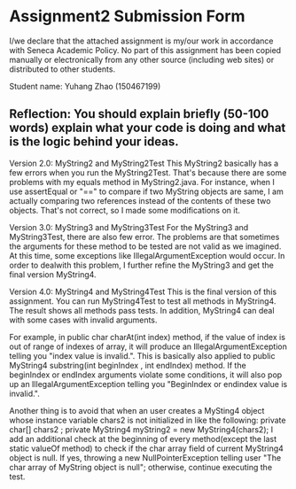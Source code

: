 Assignment2 Submission Form
==========================================================================
I/we declare that the attached assignment is my/our work in accordance with
Seneca Academic Policy. No part of this assignment has been copied manually or
electronically from any other source (including web sites) or distributed to other
students.
 
Student name: Yuhang Zhao (150467199)
		 	   


Reflection: You should explain briefly (50-100 words) explain what your code is doing and what is the logic behind your ideas.
----------------------------------------------------------------------------------------------------------------------------
Version 2.0: MyString2 and MyString2Test
This MyString2 basically has a few errors when you run the MyString2Test. That's because there are some problems with my equals method 
in MyString2.java. For instance, when I use assertEqual or "==" to compare if two MyString objects are same, I am actually comparing two
references instead of the contents of these two objects. That's not correct, so I made some modifications on it.


Version 3.0: MyString3 and MyString3Test
For the MyString3 and MyString3Test, there are also few error. The problems are that sometimes the arguments for these method to be tested 
are not valid as we imagined. At this time, some exceptions like IllegalArgumentException would occur. In order to dealwith this problem, 
I further refine the MyString3 and get the final version MyString4.


Version 4.0: MyString4 and MyString4Test
This is the final version of this assignment. You can run MyString4Test to test all methods in MyString4. The result shows all methods pass
tests. In addition, MyString4 can deal with some cases with invalid arguments. 

For example, in public char charAt(int index) method, if the value of index is out of range of indexes of array, it will produce an 
IllegalArgumentException telling you "index value is invalid.". This is basically also applied to public MyString4 substring(int beginIndex , int endIndex)
method. If the beginIndex or endIndex arguments violate some conditions, it will also pop up an IllegalArgumentException telling you
"BeginIndex or endindex value is invalid.".

Another thing is to avoid that when an user creates a MySting4 object whose instance variable chars2 is not initialized in like the following:
private char[] chars2 ; 
private MyString4 myString2 = new MyString4(chars2);
I add an additional check at the beginning of every method(except the last static valueOf method) to check if the char array field of
current MyString4 object is null. If yes, throwing a new NullPointerException telling user "The char array of MyString object is null";
otherwise, continue executing the test.
